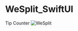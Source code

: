 # WeSplit_SwiftUI
Tip Counter
![WeSplit](https://user-images.githubusercontent.com/104690280/186191032-4a210e65-0037-45d4-8aca-a65d18d41211.png)
